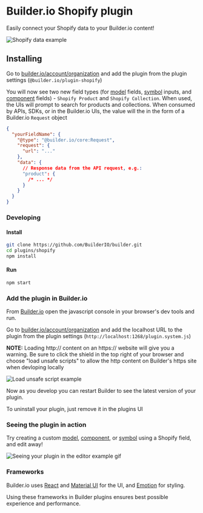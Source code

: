 # Builder.io Shopify plugin

Easily connect your Shopify data to your Builder.io content!

<img alt="Shopify data example" src="https://imgur.com/BhtUeqK.gif" >

## Installing

Go to [builder.io/account/organization](https://builder.io/account/organization) and add the plugin from the plugin settings (`@builder.io/plugin-shopify`)

You will now see two new field types (for [model](https://builder.io/c/docs/guides/getting-started-with-models) fields, [symbol](https://builder.io/c/docs/guides/symbols) inputs, and [component](https://builder.io/c/docs/custom-react-components) fields) - `Shopify Product` and `Shopify Collection`. When used, the UIs will prompt to search for products and collections. When consumed by APIs, SDKs, or in the Builder.io UIs, the value will the in the form of a Builder.io `Request` object

```json
{
  "yourFieldName": {
    "@type": "@builder.io/core:Request",
    "request": {
      "url": "..."
    },
    "data": {
      // Response data from the API request, e.g.:
      "product": {
        /* ... */
      }
    }
  }
}
```

### Developing

#### Install

```bash
git clone https://github.com/BuilderIO/builder.git
cd plugins/shopify
npm install
```

#### Run

```bash
npm start
```

### Add the plugin in Builder.io

From [Builder.io](https://builder.io) open the javascript console in your browser's dev tools and run.

Go to [builder.io/account/organization](https://builder.io/account/organization) and add the localhost URL to the plugin from the plugin settings (`http://localhost:1268/plugin.system.js`)

**NOTE:** Loading http:// content on an https:// website will give you a warning. Be sure to click the shield in the top right of your browser and choose "load unsafe scripts" to allow the http content on Builder's https site when devloping locally

<img alt="Load unsafe script example" src="https://i.stack.imgur.com/uSaLL.png">

Now as you develop you can restart Builder to see the latest version of your plugin.

To uninstall your plugin, just remove it in the plugins UI

### Seeing the plugin in action

Try creating a custom [model](https://builder.io/c/docs/guides/getting-started-with-models), [component](https://builder.io/c/docs/custom-react-components), or [symbol](https://builder.io/c/docs/guides/symbols) using a Shopify field, and edit away!

<img src="https://i.imgur.com/uVOLn7A.gif" alt="Seeing your plugin in the editor example gif">

### Frameworks

Builder.io uses [React](https://github.com/facebook/react) and [Material UI](https://github.com/mui-org/material-ui) for the UI, and [Emotion](https://github.com/emotion-js/emotion) for styling.

Using these frameworks in Builder plugins ensures best possible experience and performance.
